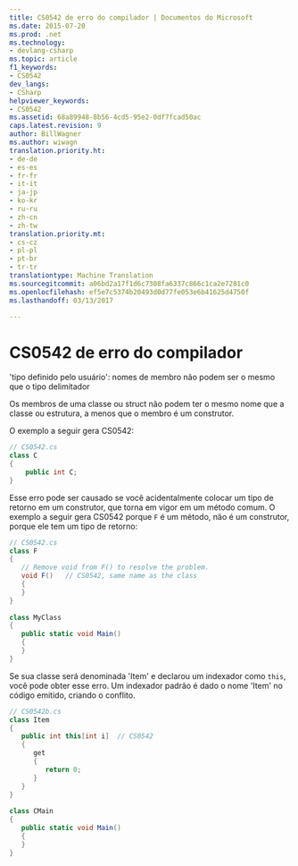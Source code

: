 ```yaml
---
title: CS0542 de erro do compilador | Documentos do Microsoft
ms.date: 2015-07-20
ms.prod: .net
ms.technology:
- devlang-csharp
ms.topic: article
f1_keywords:
- CS0542
dev_langs:
- CSharp
helpviewer_keywords:
- CS0542
ms.assetid: 68a89948-8b56-4cd5-95e2-0df7fcad50ac
caps.latest.revision: 9
author: BillWagner
ms.author: wiwagn
translation.priority.ht:
- de-de
- es-es
- fr-fr
- it-it
- ja-jp
- ko-kr
- ru-ru
- zh-cn
- zh-tw
translation.priority.mt:
- cs-cz
- pl-pl
- pt-br
- tr-tr
translationtype: Machine Translation
ms.sourcegitcommit: a06bd2a17f1d6c7308fa6337c866c1ca2e7281c0
ms.openlocfilehash: ef5e7c5374b20493d0d77fe053e6b41625d4750f
ms.lasthandoff: 03/13/2017

---
```

# <a name="compiler-error-cs0542"></a>CS0542 de erro do compilador
'tipo definido pelo usuário': nomes de membro não podem ser o mesmo que o tipo delimitador  
  
 Os membros de uma classe ou struct não podem ter o mesmo nome que a classe ou estrutura, a menos que o membro é um construtor.  
  
 O exemplo a seguir gera CS0542:  
  
```cs  
// CS0542.cs  
class C  
{  
    public int C;  
}  
```  
  
 Esse erro pode ser causado se você acidentalmente colocar um tipo de retorno em um construtor, que torna em vigor em um método comum. O exemplo a seguir gera CS0542 porque `F` é um método, não é um construtor, porque ele tem um tipo de retorno:  
  
```cs  
// CS0542.cs  
class F  
{  
   // Remove void from F() to resolve the problem.  
   void F()   // CS0542, same name as the class  
   {  
   }  
}  
  
class MyClass  
{  
   public static void Main()  
   {  
   }  
}  
```  
  
 Se sua classe será denominada 'Item' e declarou um indexador como `this`, você pode obter esse erro. Um indexador padrão é dado o nome 'Item' no código emitido, criando o conflito.  
  
```cs  
// CS0542b.cs  
class Item  
{  
   public int this[int i]  // CS0542  
   {  
      get  
      {  
         return 0;  
      }  
   }  
}  
  
class CMain  
{  
   public static void Main()  
   {  
   }  
}  
```
